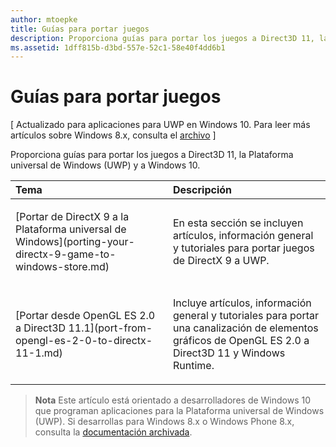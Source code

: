 ```yaml
---
author: mtoepke
title: Guías para portar juegos
description: Proporciona guías para portar los juegos a Direct3D 11, la Plataforma universal de Windows (UWP) y a Windows 10.
ms.assetid: 1dff815b-d3bd-557e-52c1-58e40f4dd6b1
---
```


# Guías para portar juegos


\[ Actualizado para aplicaciones para UWP en Windows 10. Para leer más artículos sobre Windows 8.x, consulta el [archivo](http://go.microsoft.com/fwlink/p/?linkid=619132) \]

Proporciona guías para portar los juegos a Direct3D 11, la Plataforma universal de Windows (UWP) y a Windows 10.

<table>
<colgroup>
<col width="50%" />
<col width="50%" />
</colgroup>
<thead>
<tr class="header">
<th align="left">Tema</th>
<th align="left">Descripción</th>
</tr>
</thead>
<tbody>
<tr class="odd">
<td align="left"><p>[Portar de DirectX 9 a la Plataforma universal de Windows](porting-your-directx-9-game-to-windows-store.md)</p></td>
<td align="left"><p>En esta sección se incluyen artículos, información general y tutoriales para portar juegos de DirectX 9 a UWP.</p></td>
</tr>
<tr class="even">
<td align="left"><p>[Portar desde OpenGL ES 2.0 a Direct3D 11.1](port-from-opengl-es-2-0-to-directx-11-1.md)</p></td>
<td align="left"><p>Incluye artículos, información general y tutoriales para portar una canalización de elementos gráficos de OpenGL ES 2.0 a Direct3D 11 y Windows Runtime.</p></td>
</tr>
</tbody>
</table>

 

> **Nota** Este artículo está orientado a desarrolladores de Windows 10 que programan aplicaciones para la Plataforma universal de Windows (UWP). Si desarrollas para Windows 8.x o Windows Phone 8.x, consulta la [documentación archivada](http://go.microsoft.com/fwlink/p/?linkid=619132).

 

 

 






<!--HONumber=May16_HO2-->


